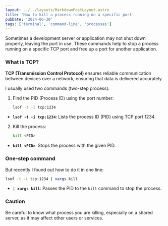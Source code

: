 ```yaml
---
layout: ../../layouts/MarkdownPostLayout.astro
title: 'How to kill a process running on a specific port'
pubDate: '2024-06-30'
tags: ['terminal', 'command-line', 'processes']
---
```


Sometimes a development server or application may not shut down properly, leaving the port in use. These commands help to stop a process running on a specific TCP port and free up a port for another application.

### What is TCP?

**TCP (Transmission Control Protocol)** ensures reliable communication between devices over a network, ensuring that data is delivered accurately.

I usually used two commands (two-step process):

1. Find the PID (Process ID) using the port number:
   ```sh
   lsof -t -i tcp:1234
   ```
- **`lsof -t -i tcp:1234`**: Lists the process ID (PID) using TCP port 1234.
2. Kill the process:
   ```sh
   kill <PID>
   ```
- **`kill <PID>`**: Stops the process with the given PID.

### One-step command

But recently I found out how to do it in one line:

```sh
lsof -t -i tcp:1234 | xargs kill
```

- **`| xargs kill`**: Passes the PID to the `kill` command to stop the process.

### Caution

Be careful to know what process you are killing, especially on a shared server, as it may affect other users or services.
